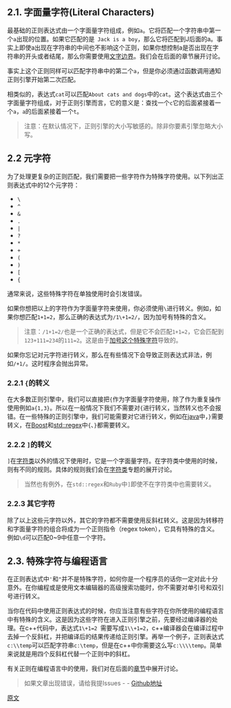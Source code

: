 ## 2.1. 字面量字符(Literal Characters)
最基础的正则表达式由一个字面量字符组成，例如`a`。它将匹配一个字符串中第一个`a`出现的位置。如果它匹配的是` Jack is a boy`，那么它将匹配到J后面的a。事实上即使a出现在字符串的中间也不影响这个正则，如果你想控制a是否出现在字符串的开头或者结尾，那么你需要使用[文字边界](https://www.regular-expressions.info/wordboundaries.html)。我们会在后面的章节展开讨论。

事实上这个正则同样可以匹配字符串中的第二个`a`，但是你必须通过函数调用通知正则引擎开始第二次匹配。

相类似的，表达式`cat`可以匹配`About cats and dogs`中的`cat`。这个表达式由三个字面量字符组成，对于正则引擎而言，它的意义是：查找一个`c`它的后面紧接着一个`a`，`a`的后面紧接着一个`t`。

> 注意：在默认情况下，正则引擎的大小写敏感的。除非你要素引擎忽略大小写。

## 2.2 元字符

为了处理更复杂的正则匹配，我们需要把一些字符作为特殊字符使用。以下列出正则表达式中的12个元字符：

- `\`
- `^`
- `&`
- `.`
- `|`
- `?`
- `*`
- `+`
- `(`
- `)`
- `[`
- `{`

通常来说，这些特殊字符在单独使用时会引发错误。

如果你想把以上的字符作为字面量字符来使用，你必须使用`\`进行转义。例如，如果你想匹配`1+1=2`，那么正确的表达式为`/1\+1=2/`，因为加号有特殊的含义。

> 注意：`/1+1=2/`也是一个正确的表达式，但是它不会匹配`1+1=2`，它会匹配到`123+111=234`的`111=2`。这是由于[加号这个特殊字符](https://www.regular-expressions.info/repeat.html)导致的。

如果你忘记对元字符进行转义，那么在有些情况下会导致正则表达式非法，例如`/+1/`。这时程序会抛出异常。

### 2.2.1 `{`的转义
在大多数正则引擎中，我们可以直接把`{`作为字面量字符使用，除了作为重复操作使用例如`a{1,3}`。所以在一般情况下我们不需要对`{`进行转义，当然转义也不会报错。在一些特殊的正则引擎中，我们可能需要对它进行转义，例如在[java](https://www.regular-expressions.info/java.html)中，`}`需要转义，在[Boost](https://www.regular-expressions.info/stdregex.html)和[std::regex](https://www.regular-expressions.info/ruby.html)中`{`、`}`都需要转义。

### 2.2.2 `]`的转义
`]`在[字符类](https://www.regular-expressions.info/charclass.html)以外的情况下使用时，它是一个字面量字符。在字符类中使用的时候，则有不同的规则。具体的规则我们会在[字符类](https://www.regular-expressions.info/charclass.html)专题的展开讨论。
> 当然也有例外，在`std::regex`和`Ruby`中`]`即使不在字符类中也需要转义。

### 2.2.3 其它字符
除了以上这些元字符以外，其它的字符都不需要使用反斜杠转义。这是因为转移符和字面量字符的组合将成为一个正则指令（regex token），它具有特殊的含义。例如`\d`可以匹配0~9中任意一个字符。

## 2.3. 特殊字符与编程语言
在正则表达式中`'`和`"`并不是特殊字符，如何你是一个程序员的话你一定对此十分意外。在你编程或是使用文本编辑器的高级搜索功能时，你不需要对单引号和双引号进行转义。

当你在代码中使用正则表达式的时候，你应当注意有些字符在你所使用的编程语言中有特殊的含义。这是因为这些字符在进入正则引擎之前，先要经过编译器的处理。在c++代码中，表达式`1\+1=2 `需要写成`1\\+1=2`，c++编译器会在编译过程中去掉一个反斜杠，并把编译后的结果传递给正则引擎。再举一个例子，正则表达式`c:\\temp`可以匹配字符串`c:\temp`，但是在c++中你需要这么写`c:\\\\temp`。简单来说就是用四个反斜杠代替一个正则中的斜杠。

有关正则在编程语言中的使用，我们对在后面的[章节](https://www.regular-expressions.info/tools.html)中展开讨论。

> 如果文章出现错误，请给我提Issues - -
[Github地址](https://github.com/SBDavid/How-a-Regex-Engine-Works-Internally)

[原文](https://www.regular-expressions.info/characters.html)
